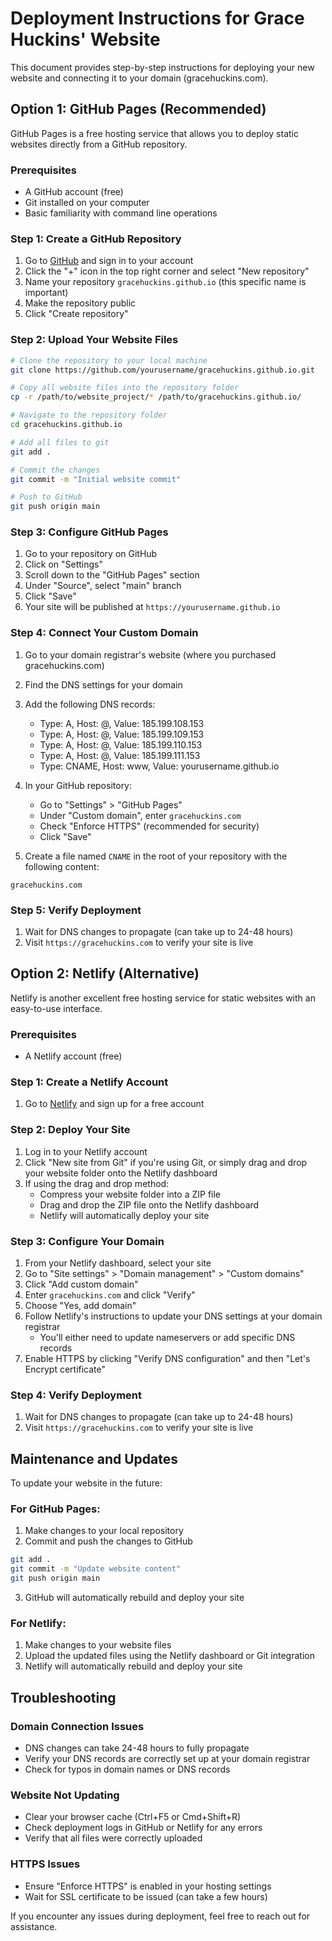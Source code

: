 # Deployment Instructions for Grace Huckins' Website

This document provides step-by-step instructions for deploying your new website and connecting it to your domain (gracehuckins.com).

## Option 1: GitHub Pages (Recommended)

GitHub Pages is a free hosting service that allows you to deploy static websites directly from a GitHub repository.

### Prerequisites
- A GitHub account (free)
- Git installed on your computer
- Basic familiarity with command line operations

### Step 1: Create a GitHub Repository
1. Go to [GitHub](https://github.com) and sign in to your account
2. Click the "+" icon in the top right corner and select "New repository"
3. Name your repository `gracehuckins.github.io` (this specific name is important)
4. Make the repository public
5. Click "Create repository"

### Step 2: Upload Your Website Files
```bash
# Clone the repository to your local machine
git clone https://github.com/yourusername/gracehuckins.github.io.git

# Copy all website files into the repository folder
cp -r /path/to/website_project/* /path/to/gracehuckins.github.io/

# Navigate to the repository folder
cd gracehuckins.github.io

# Add all files to git
git add .

# Commit the changes
git commit -m "Initial website commit"

# Push to GitHub
git push origin main
```

### Step 3: Configure GitHub Pages
1. Go to your repository on GitHub
2. Click on "Settings"
3. Scroll down to the "GitHub Pages" section
4. Under "Source", select "main" branch
5. Click "Save"
6. Your site will be published at `https://yourusername.github.io`

### Step 4: Connect Your Custom Domain
1. Go to your domain registrar's website (where you purchased gracehuckins.com)
2. Find the DNS settings for your domain
3. Add the following DNS records:
   - Type: A, Host: @, Value: 185.199.108.153
   - Type: A, Host: @, Value: 185.199.109.153
   - Type: A, Host: @, Value: 185.199.110.153
   - Type: A, Host: @, Value: 185.199.111.153
   - Type: CNAME, Host: www, Value: yourusername.github.io

4. In your GitHub repository:
   - Go to "Settings" > "GitHub Pages"
   - Under "Custom domain", enter `gracehuckins.com`
   - Check "Enforce HTTPS" (recommended for security)
   - Click "Save"

5. Create a file named `CNAME` in the root of your repository with the following content:
```
gracehuckins.com
```

### Step 5: Verify Deployment
1. Wait for DNS changes to propagate (can take up to 24-48 hours)
2. Visit `https://gracehuckins.com` to verify your site is live

## Option 2: Netlify (Alternative)

Netlify is another excellent free hosting service for static websites with an easy-to-use interface.

### Prerequisites
- A Netlify account (free)

### Step 1: Create a Netlify Account
1. Go to [Netlify](https://www.netlify.com/) and sign up for a free account

### Step 2: Deploy Your Site
1. Log in to your Netlify account
2. Click "New site from Git" if you're using Git, or simply drag and drop your website folder onto the Netlify dashboard
3. If using the drag and drop method:
   - Compress your website folder into a ZIP file
   - Drag and drop the ZIP file onto the Netlify dashboard
   - Netlify will automatically deploy your site

### Step 3: Configure Your Domain
1. From your Netlify dashboard, select your site
2. Go to "Site settings" > "Domain management" > "Custom domains"
3. Click "Add custom domain"
4. Enter `gracehuckins.com` and click "Verify"
5. Choose "Yes, add domain"
6. Follow Netlify's instructions to update your DNS settings at your domain registrar
   - You'll either need to update nameservers or add specific DNS records
7. Enable HTTPS by clicking "Verify DNS configuration" and then "Let's Encrypt certificate"

### Step 4: Verify Deployment
1. Wait for DNS changes to propagate (can take up to 24-48 hours)
2. Visit `https://gracehuckins.com` to verify your site is live

## Maintenance and Updates

To update your website in the future:

### For GitHub Pages:
1. Make changes to your local repository
2. Commit and push the changes to GitHub
```bash
git add .
git commit -m "Update website content"
git push origin main
```
3. GitHub will automatically rebuild and deploy your site

### For Netlify:
1. Make changes to your website files
2. Upload the updated files using the Netlify dashboard or Git integration
3. Netlify will automatically rebuild and deploy your site

## Troubleshooting

### Domain Connection Issues
- DNS changes can take 24-48 hours to fully propagate
- Verify your DNS records are correctly set up at your domain registrar
- Check for typos in domain names or DNS records

### Website Not Updating
- Clear your browser cache (Ctrl+F5 or Cmd+Shift+R)
- Check deployment logs in GitHub or Netlify for any errors
- Verify that all files were correctly uploaded

### HTTPS Issues
- Ensure "Enforce HTTPS" is enabled in your hosting settings
- Wait for SSL certificate to be issued (can take a few hours)

If you encounter any issues during deployment, feel free to reach out for assistance.
